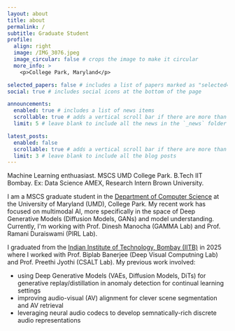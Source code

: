 ```yaml
---
layout: about
title: about
permalink: /
subtitle: Graduate Student
profile:
  align: right
  image: /IMG_3076.jpeg
  image_circular: false # crops the image to make it circular
  more_info: >
    <p>College Park, Maryland</p>

selected_papers: false # includes a list of papers marked as "selected={true}"
social: true # includes social icons at the bottom of the page

announcements:
  enabled: true # includes a list of news items
  scrollable: true # adds a vertical scroll bar if there are more than 3 news items
  limit: 5 # leave blank to include all the news in the `_news` folder

latest_posts:
  enabled: false
  scrollable: true # adds a vertical scroll bar if there are more than 3 new posts items
  limit: 3 # leave blank to include all the blog posts
---
```

Machine Learning enthuasiast. MSCS UMD College Park. B.Tech IIT Bombay. Ex: Data Science AMEX, Research Intern Brown University.

I am a MSCS graduate student in the [Department of Computer Science](https://www.cs.umd.edu/) at the University of Maryland (UMD), College Park. My recent work has focused on multimodal AI, more specifically in the space of Deep Generative Models (Diffusion Models, GANs) and model understanding. Currently, I'm working with Prof. Dinesh Manocha (GAMMA Lab) and Prof. Ramani Duraiswami (PIRL Lab). 

I graduated from the [Indian Institute of Technology, Bombay (IITB)](https://www.iitb.ac.in/) in 2025 where I worked with Prof. Biplab Banerjee (Deep Visual Computning Lab) and Prof. Preethi Jyothi (CSALT Lab). My previous work involved:
  - using Deep Generative Models (VAEs, Diffusion Models, DiTs) for generative replay/distillation in anomaly detection for continual learning settings
  - improving audio-visual (AV) alignment for clever scene segmentation and AV retrieval
  - leveraging neural audio codecs to develop semnatically-rich discrete audio representations

